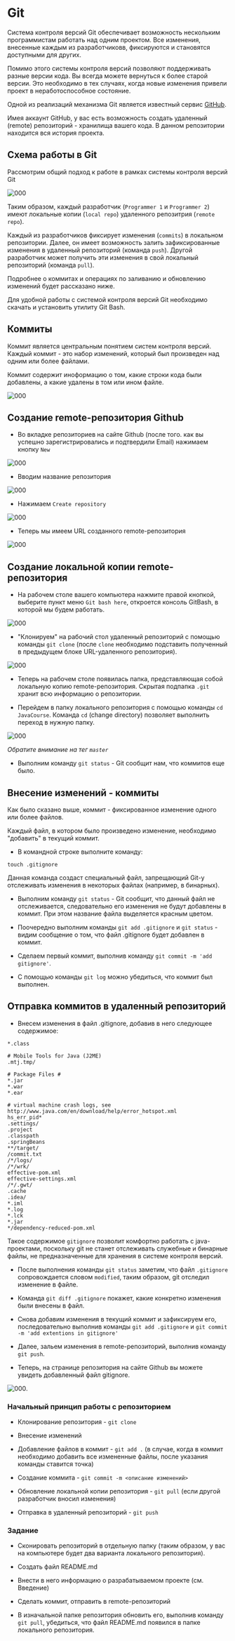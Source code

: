 # Git

Система контроля версий Git обеспечивает возможность нескольким программистам работать над одним проектом. Все изменения, внесенные каждым из разработчиковв, фиксируются и становятся доступными для других.

Помимо этого системы контроля версий позволяют поддерживать разные версии кода. Вы всегда можете вернуться к более старой версии. Это необходимо в тех случаях, когда новые изменения привели проект в неработоспособное состояние.

Одной из реализаций механизма Git является известный сервис [GitHub](https://github.com).

Имея аккаунт GitHub, у вас есть возможность создать удаленный (remote) репозиторий - хранилища вашего кода. В данном репозитории находится вся история проекта.

## Схема работы в Git

Рассмотрим общий подход к работе в рамках системы контроля версий Git

![000](https://raw.githubusercontent.com/MarselSidikov/VLAD/master/Material/images/git/000.png)

Таким образом, каждый разработчик (`Programmer 1` и `Programmer 2`) имеют локальные копии (`local repo`) удаленного репозитрия (`remote repo`).

Каждый из разработчиков фиксирует изменения (`commits`) в локальном репозитории. Далее, он имеет возможность залить зафиксированные изменения в удаленный репозиторий (команда `push`). Другой разработчик может получить эти изменения в свой локальный репозиторий (команда `pull`).

Подробнее о коммитах и операциях по заливанию и обновлению изменений будет рассказано ниже.

Для удобной работы с системой контроля версий Git необходимо скачать и установить утилиту Git Bash.

## Коммиты

Коммит является центральным понятием систем контроля версий. Каждый коммит - это набор изменений, который был произведен над одним или более файлами.

Коммит содержит иноформацию о том, какие строки кода были добавлены, а какие удалены в том или ином файле.

![000](https://raw.githubusercontent.com/MarselSidikov/VLAD/master/Material/images/git/009.png)

## Создание remote-репозитория Github

* Во вкладке репозиториев на сайте Github (после того. как вы успешно зарегистрировались и подтвердили Email) нажимаем кнопку `New`

![000](https://raw.githubusercontent.com/MarselSidikov/VLAD/master/Material/images/git/001.png)

* Вводим название репозитория

![000](https://raw.githubusercontent.com/MarselSidikov/VLAD/master/Material/images/git/002.png)

* Нажимаем `Create repository`

![000](https://raw.githubusercontent.com/MarselSidikov/VLAD/master/Material/images/git/003.png)

* Теперь мы имеем URL созданного remote-репозитория

![000](https://raw.githubusercontent.com/MarselSidikov/VLAD/master/Material/images/git/004.png)

## Создание локальной копии remote-репозитория

* На рабочем столе вашего компьютера нажмите правой кнопкой, выберите пункт меню `Git bash here`, откроется консоль GitBash, в которой мы будем работать.

![000](https://raw.githubusercontent.com/MarselSidikov/VLAD/master/Material/images/git/005.png)

* "Клонируем" на рабочий стол удаленный репозиторий с помощью команды `git clone` (после `clone` необходимо подставить полученный в предыдущем блоке URL-удаленного репозитория).

![000](https://raw.githubusercontent.com/MarselSidikov/VLAD/master/Material/images/git/006.png)

* Теперь на рабочем столе появилась папка, представляющая собой локальную копию remote-репозитория. Скрытая подпапка `.git` хранит всю информацию о репозитории.

* Перейдем в папку локального репозитория с помощью команды `cd JavaCourse`. Команда `cd` (change directory) позволяет выполнить переход в нужную папку.

![000](https://raw.githubusercontent.com/MarselSidikov/VLAD/master/Material/images/git/007.png)

*Обратите внимание на тег `master`*

* Выполним команду `git status` - Git сообщит нам, что коммитов еще было.

## Внесение изменений - коммиты

Как было сказано выше, коммит - фиксированное изменение одного или более файлов.

Каждый файл, в котором было произведено изменение, необходимо "добавить" в текущий коммит.

* В командной строке выполните команду:

```
touch .gitignore
```

Данная команда создаст специальный файл, запрещающий Git-у отслеживать изменения в некоторых файлах (например, в бинарных).

* Выполним команду `git status` - Git сообщит, что данный файл не отслеживается, следовательно его изменения не будут добавлены в коммит. При этом название файла выделяется красным цветом.

* Поочередно выполним команды `git add .gitignore` и `git status` - видим сообщение о том, что файл .gitignore будет добавлен в коммит.

* Сделаем первый коммит, выполнив команду `git commit -m 'add gitignore'`.

* С помощью команды `git log` можно убедиться, что коммит был выполнен.

## Отправка коммитов в удаленный репозиторий

* Внесем изменения в файл .gitignore, добавив в него следующее содержимое:

```
*.class

# Mobile Tools for Java (J2ME)
.mtj.tmp/

# Package Files #
*.jar
*.war
*.ear

# virtual machine crash logs, see http://www.java.com/en/download/help/error_hotspot.xml
hs_err_pid*
.settings/
.project
.classpath
.springBeans
**/target/
/commit.txt
/*/logs/
/*/wrk/
effective-pom.xml
effective-settings.xml
/*/.gwt/
.cache
.idea/
*.iml
*.log
*.lck
*.jar
*/dependency-reduced-pom.xml
```

Такое содержимое `gitignore` позволит комфортно работать с java-проектами, поскольку git не станет отслеживать служебные и бинарные файлы, не предназначенные для хранения в системе контроля версий.

* После выполнения команды `git status` заметим, что файл `.gitignore` сопровождается словом `modified`, таким образом, git отследил изменение в файле.

* Команда `git diff .gitignore` покажет, какие конкретно изменения были внесены в файл.

* Снова добавим изменения в текущий коммит и зафиксируем его, последовательно выполнив команды `git add .gitignore` и `git commit -m 'add extentions in gitignore'`

* Далее, зальем изменения в remote-репозиторий, выполнив команду `git push`.

* Теперь, на странице репозитория на сайте Github вы можете увидеть добавленный файл gitignore.

![000](https://raw.githubusercontent.com/MarselSidikov/VLAD/master/Material/images/git/008.png).

### Начальный принцип работы с репозиторием 

* Клонирование репозитория - `git clone`

* Внесение изменений

* Добавление файлов в коммит - `git add .` (в случае, когда в коммит необходимо добавить все измененные файлы, после указания команды ставится точка)

* Создание коммита - `git commit -m <описание изменений>`

* Обновление локальной копии репозитория - `git pull` (если другой разработчик вносил изменения)

* Отправка в удаленный репозиторий - `git push`

### Задание

* Сконировать репозиторий в отдельную папку (таким образом, у вас на компьютере будет два варианта локального репозитория).

* Создать файл README.md

* Внести в него информацию о разрабатываемом проекте (см. Введение)

* Сделать коммит, отправить в remote-репозиторий

* В изначальной папке репозитория обновить его, выполнив команду `git pull`, убедиться, что файл README.md появился в папке локального репозитория.








